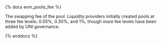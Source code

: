 {% docs evm_pools_fee %}

The swapping fee of the pool. Liquidity providers initially created pools at three fee levels: 0.05%, 0.30%, and 1%, though more fee levels have been added by UNI governance.

{% enddocs %}
